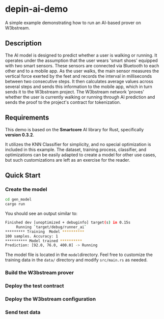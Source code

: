 # depin-ai-demo

A simple example demonstrating how to run an AI-based prover on W3bstream.

## Description

The AI model is designed to predict whether a user is walking or running. It operates under the assumption that the user wears 'smart shoes' equipped with two smart sensors. These sensors are connected via Bluetooth to each other and to a mobile app. As the user walks, the main sensor measures the vertical force exerted by the feet and records the interval in milliseconds between two consecutive steps. It then calculates average values across several steps and sends this information to the mobile app, which in turn sends it to the W3bstream project. The W3bstream network 'proves' whether the user is currently walking or running through AI prediction and sends the proof to the project's contract for tokenization.

## Requirements

This demo is based on the **Smartcore** AI library for Rust, specifically **version 0.3.2**.

It utilizes the KNN Classifier for simplicity, and no special optimization is included in this example. The dataset, training process, classifier, and optimizations can be easily adapted to create a model for other use cases, but such customizations are left as an exercise for the reader.

## Quick Start

### Create the model

```sh
cd gen_model
cargo run
```

You should see an output similar to:

```sh
Finished dev [unoptimized + debuginfo] target(s) in 0.15s
     Running `target/debug/runner_ai`
********* Training  Model **********
100 samples. Accuracy: 1
********** Model trained **********
Prediction: [92.0, 76.0, 400.0] -> Running
```

The model file is located in the `model`directory. Feel free to customize the training data in the `data/` directory and modify `src/main.rs` as needed.

### Build the W3bstream prover

### Deploy the test contract

### Deploy the W3bstream configuration

### Send test data
